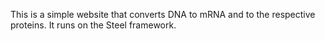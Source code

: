 This is a simple website that converts DNA to mRNA and to the respective proteins. It runs on the Steel framework.
